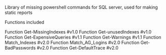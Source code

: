 Library of missing powershell commands for SQL server, used for making static reports

Functions included

Function Get-MissingIndexes     #v1.0
Function Get-unusedIndexes      #v1.0
Function Get-ExpensiveQueries   #v1.1 
Function Get-Warnings           #v1.1 
Function Match_Indexes          #v2.0 
Function Match_AG_Logins        #v2.0 
Function Get-BadPasswords       #v2.0 
Function Get-DefaultTrace       #v2.0 
